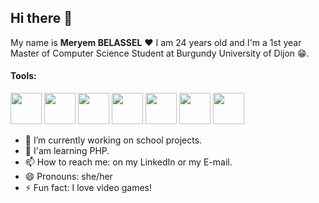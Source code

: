 ## Hi there 👋

My name is **Meryem BELASSEL** ♥ I am 24 years old and I'm a 1st year Master of Computer Science Student at Burgundy University of Dijon 😁.

#### Tools:
<span>
  <img src='https://github.com/iNyPix/iNyPix/assets/99963149/db3d8afa-0858-4ae2-94b2-d1e1a38de647' width='50'>
  <img src='https://upload.wikimedia.org/wikipedia/commons/6/62/Clion.svg' width='50'>
  <img src='https://upload.wikimedia.org/wikipedia/commons/thumb/c/c9/PhpStorm_Icon.svg/langfr-120px-PhpStorm_Icon.svg.png' width='50'>
  <img src='https://github.githubassets.com/assets/GitHub-Mark-ea2971cee799.png' width='50'>
  <img src='https://upload.wikimedia.org/wikipedia/commons/2/21/Matlab_Logo.png' width='50'>
  <img src='https://upload.wikimedia.org/wikipedia/commons/thumb/0/0b/Qt_logo_2016.svg/578px-Qt_logo_2016.svg.png' width='50'>
  <img src='https://www.codeblocks.org/images/logo160.png' width='50'>
</span>



- 🔭 I’m currently working on school projects.
- 🌱 I'am learning PHP.
- 📫 How to reach me: on my LinkedIn or my E-mail.
- 😄 Pronouns: she/her
- ⚡ Fun fact: I love video games! 

